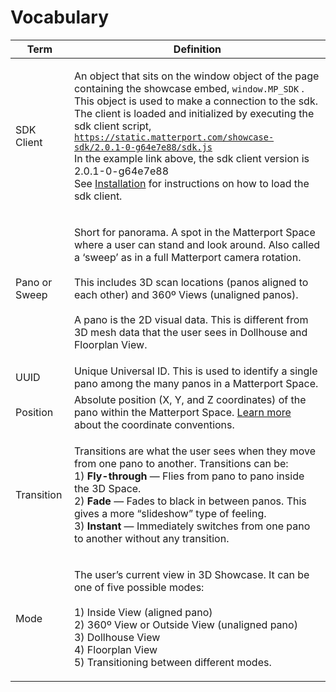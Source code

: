 # Vocabulary

| Term          | Definition                                                                                                                                                                                                                                                                                                                                                                                                                                                                                                                                                                                                     |
| ------------- | -------------------------------------------------------------------------------------------------------------------------------------------------------------------------------------------------------------------------------------------------------------------------------------------------------------------------------------------------------------------------------------------------------------------------------------------------------------------------------------------------------------------------------------------------------------------------------------------------------------- |
| SDK Client    | <p>An object that sits on the window object of the page containing the showcase embed, <code>window.MP_SDK</code> . This object is used to make a connection to the sdk.<br>The client is loaded and initialized by executing the sdk client script, <code>https://static.matterport.com/showcase-sdk/2.0.1-0-g64e7e88/sdk.js</code><br>In the example link above, the sdk client version is 2.0.1-0-g64e7e88<br>See <a href="https://matterport.github.io/showcase-sdk/sdk_installation/#include-the-library-and-add-a-matterport-space">Installation</a> for instructions on how to load the sdk client.</p> |
| Pano or Sweep | <p>Short for panorama. A spot in the Matterport Space where a user can stand and look around. Also called a ‘sweep’ as in a full Matterport camera rotation.<br><br>This includes 3D scan locations (panos aligned to each other) and 360º Views (unaligned panos).<br><br>A pano is the 2D visual data. This is different from 3D mesh data that the user sees in Dollhouse and Floorplan View.</p>                                                                                                                                                                                                           |
| UUID          | Unique Universal ID. This is used to identify a single pano among the many panos in a Matterport Space.                                                                                                                                                                                                                                                                                                                                                                                                                                                                                                        |
| Position      | Absolute position (X, Y, and Z coordinates) of the pano within the Matterport Space. [Learn more](https://matterport.github.io/showcase-sdk/sdk\_concepts) about the coordinate conventions.                                                                                                                                                                                                                                                                                                                                                                                                                   |
| Transition    | <p>Transitions are what the user sees when they move from one pano to another. Transitions can be:<br>1) <strong>Fly-through</strong> — Flies from pano to pano inside the 3D Space.<br>2) <strong>Fade</strong> — Fades to black in between panos. This gives a more “slideshow” type of feeling.<br>3) <strong>Instant</strong> — Immediately switches from one pano to another without any transition.</p>                                                                                                                                                                                                  |
| Mode          | <p>The user’s current view in 3D Showcase. It can be one of five possible modes:<br><br>1) Inside View (aligned pano)<br>2) 360º View or Outside View (unaligned pano)<br>3) Dollhouse View<br>4) Floorplan View<br>5) Transitioning between different modes.</p>                                                                                                                                                                                                                                                                                                                                              |
